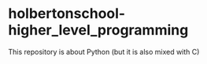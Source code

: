 # holbertonschool-higher_level_programming
This repository is about Python (but it is also mixed with C)
